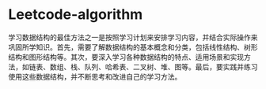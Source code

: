 # Leetcode-algorithm
学习数据结构的最佳方法之一是按照学习计划来安排学习内容，并结合实际操作来巩固所学知识。首先，需要了解数据结构的基本概念和分类，包括线性结构、树形结构和图形结构等。其次，要深入学习各种数据结构的特点、适用场景和实现方法，如链表、数组、栈、队列、哈希表、二叉树、堆、图等。最后，要实践并练习使用这些数据结构，并不断思考和改进自己的学习方法。
